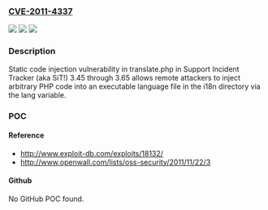 ### [CVE-2011-4337](https://cve.mitre.org/cgi-bin/cvename.cgi?name=CVE-2011-4337)
![](https://img.shields.io/static/v1?label=Product&message=n%2Fa&color=blue)
![](https://img.shields.io/static/v1?label=Version&message=n%2Fa&color=blue)
![](https://img.shields.io/static/v1?label=Vulnerability&message=n%2Fa&color=brighgreen)

### Description

Static code injection vulnerability in translate.php in Support Incident Tracker (aka SiT!) 3.45 through 3.65 allows remote attackers to inject arbitrary PHP code into an executable language file in the i18n directory via the lang variable.

### POC

#### Reference
- http://www.exploit-db.com/exploits/18132/
- http://www.openwall.com/lists/oss-security/2011/11/22/3

#### Github
No GitHub POC found.

